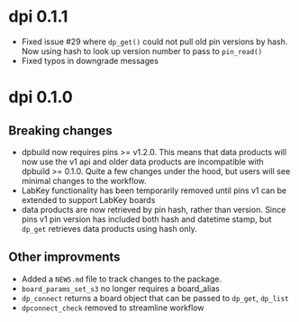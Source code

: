 # dpi 0.1.1

* Fixed issue #29 where `dp_get()` could not pull old pin versions by hash. Now using hash to look up version number to pass to `pin_read()`
* Fixed typos in downgrade messages

# dpi 0.1.0

## Breaking changes

* dpbuild now requires pins >= v1.2.0. This means that data products will now use the v1 api and older data products are incompatible with dpbuild >= 0.1.0. Quite a few changes under the hood, but users will see minimal changes to the workflow.
* LabKey functionality has been temporarily removed until pins v1 can be extended to support LabKey boards
* data products are now retrieved by pin hash, rather than version. Since pins v1 pin version has included both hash and datetime stamp, but `dp_get` retrieves data products using hash only. 

## Other improvments

* Added a `NEWS.md` file to track changes to the package.
* `board_params_set_s3` no longer requires a board_alias
* `dp_connect` returns a board object that can be passed to `dp_get`, `dp_list`
* `dpconnect_check` removed to streamline workflow
